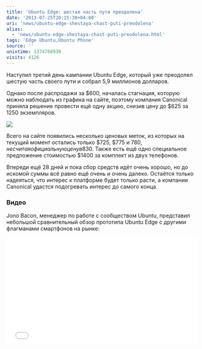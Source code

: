 ```yaml
---
title: 'Ubuntu Edge: шестая часть пути преодолена'
date: '2013-07-25T20:15:30+04:00'
uri: 'news/ubuntu-edge-shestaya-chast-puti-preodolena'
alias: 
  - 'news/ubuntu-edge-shestaya-chast-puti-preodolena.html'
tags: 'Edge Ubuntu,Ubuntu Phone'
source: ''
unixtime: 1374768930
visits: 4126
---
```

Наступил третий день кампании Ubuntu Edge, который уже преодолел шестую часть своего пути и собрал 5,9 миллионов долларов.

Однако после распродажи за $600, началась стагнация, которую можно наблюдать из графика на сайте, поэтому компания Canonical приняла решение провести ещё одну акцию, снизив цену до $625 за 1250 экземпляров.

[![](img/2013/07/25/20-00/edge-9367145656-o.jpg)](img/2013/07/25/20-00/edge-9367145656-o.jpg)

Всего на сайте появились несколько ценовых меток, из которых на текущий момент остались только $725, $775 и $780, не считая официальную цену в 830$. Также есть ещё одно специальное предложение стоимостью $1400 за комплект из двух телефонов.

Впереди ещё 28 дней и пока сбор средств идёт очень хорошо, но до искомой суммы всё равно ещё очень и очень далеко. Остаётся только надеяться, что интерес к платформе будет только расти, а компании Canonical удастся подогревать интерес до самого конца.

### Видео

Jono Bacon, менеджер по работе с сообществом Ubuntu, представил небольшой сравнительный обзор прототипа Ubuntu Edge с другими флагманами смартфонов на рынке:

<iframe src="//www.youtube.com/embed/BYM7tCjp0Go" frameborder="0" width="500" height="281"></iframe>
